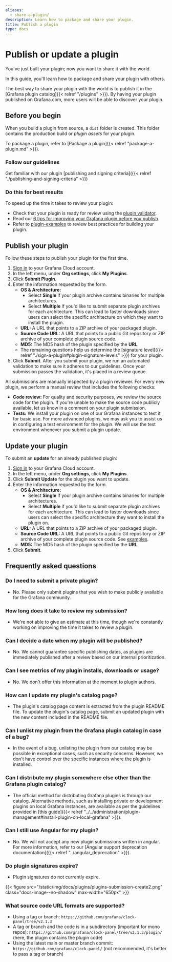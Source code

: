 ```yaml
---
aliases:
  - share-a-plugin/
description: Learn how to package and share your plugin.
title: Publish a plugin
type: docs
---
```


# Publish or update a plugin

You've just built your plugin; now you want to share it with the world.

In this guide, you'll learn how to package and share your plugin with others.

The best way to share your plugin with the world is to publish it in the [Grafana plugin catalog]{{< relref "/plugins" >}}).
By having your plugin published on Grafana.com, more users will be able to discover your plugin.

## Before you begin

When you build a plugin from source, a `dist` folder is created. This folder contains the production build or _plugin assets_ for your plugin.

To package a plugin, refer to [Package a plugin]{{< relref "package-a-plugin.md" >}}).

### Follow our guidelines

Get familiar with our plugin [publishing and signing criteria]({{< relref "./publishing-and-signing-criteria" >}})

### Do this for best results

To speed up the time it takes to review your plugin:

- Check that your plugin is ready for review using the [plugin validator](https://github.com/grafana/plugin-validator).
- Read our [6 tips for improving your Grafana plugin before you publish](/blog/2021/01/21/6-tips-for-improving-your-grafana-plugin-before-you-publish/).
- Refer to [plugin-examples](https://github.com/grafana/grafana-plugin-examples) to review best practices for building your plugin.

## Publish your plugin

Follow these steps to publish your plugin for the first time.

1. [Sign in](/auth/sign-in) to your Grafana Cloud account.
1. In the left menu, under **Org settings**, click **My Plugins**.
1. Click **Submit Plugin**.
1. Enter the information requested by the form.
   - **OS & Architecture:**
     - Select **Single** if your plugin archive contains binaries for multiple architectures.
     - Select **Multiple** if you'd like to submit separate plugin archives for each architecture.
       This can lead to faster downloads since users can select the specific architecture on which they want to install the plugin.
   - **URL:** A URL that points to a ZIP archive of your packaged plugin.
   - **Source Code URL:** A URL that points to a public Git repository or ZIP archive of your complete plugin source code.
   - **MD5:** The MD5 hash of the plugin specified by the **URL**.
   - The remaining questions help us determine the [signature level]({{< relref "./sign-a-plugin#plugin-signature-levels" >}}) for your plugin.
1. Click **Submit**.
   After you submit your plugin, we run an automated validation to make sure it adheres to our guidelines.
   Once your submission passes the validation, it's placed in a review queue.

All submissions are manually inspected by a plugin reviewer.
For every new plugin, we perform a manual review that includes the following checks:

- **Code review:** For quality and security purposes, we review the source code for the plugin.
  If you're unable to make the source code publicly available, let us know in a comment on your plugin submission.
- **Tests:** We install your plugin on one of our Grafana instances to test it for basic use.
  For more advanced plugins, we may ask you to assist us in configuring a test environment for the plugin.
  We will use the test environment whenever you submit a plugin update.

## Update your plugin

To submit an **update** for an already published plugin:

1. [Sign in](/auth/sign-in) to your Grafana Cloud account.
1. In the left menu, under **Org settings**, click **My Plugins**.
1. Click **Submit Update** for the plugin you want to update.
1. Enter the information requested by the form.
   - **OS & Architecture:**
     - Select **Single** if your plugin archive contains binaries for multiple architectures.
     - Select **Multiple** if you'd like to submit separate plugin archives for each architecture.
       This can lead to faster downloads since users can select the specific architecture they want to install the plugin on.
   - **URL:** A URL that points to a ZIP archive of your packaged plugin.
   - **Source Code URL:** A URL that points to a public Git repository or ZIP archive of your complete plugin source code. See [examples](#what-source-code-url-formats-are-supported).
   - **MD5:** The MD5 hash of the plugin specified by the **URL**.
1. Click **Submit**.

## Frequently asked questions

### Do I need to submit a private plugin?

- No. Please only submit plugins that you wish to make publicly available for the Grafana community.

### How long does it take to review my submission?

- We're not able to give an estimate at this time, though we're constantly working on improving the time it takes to review a plugin.

### Can I decide a date when my plugin will be published?

- No. We cannot guarantee specific publishing dates, as plugins are immediately published after a review based on our internal prioritization.

### Can I see metrics of my plugin installs, downloads or usage?

- No. We don't offer this information at the moment to plugin authors.

### How can I update my plugin's catalog page?

- The plugin's catalog page content is extracted from the plugin README file.
  To update the plugin's catalog page, submit an updated plugin with the new content included in the README file.

### Can I unlist my plugin from the Grafana plugin catalog in case of a bug?

- In the event of a bug, unlisting the plugin from our catalog may be possible in exceptional cases, such as security concerns. However, we don't have control over the specific instances where the plugin is installed.

### Can I distribute my plugin somewhere else other than the Grafana plugin catalog?

- The official method for distributing Grafana plugins is through our catalog. Alternative methods, such as installing private or development plugins on local Grafana instances, are available as per the guidelines provided in [this guide]({{< relref "../../administration/plugin-management#install-plugin-on-local-grafana" >}}).

### Can I still use Angular for my plugin?

- No. We will not accept any new plugin submissions written in angular. For more information, refer to our [Angular support deprecation documentation]({{< relref "../angular_deprecation" >}}).

### Do plugin signatures expire?

- Plugin signatures do not currently expire.

{{< figure src="/static/img/docs/plugins/plugins-submission-create2.png" class="docs-image--no-shadow" max-width="650px" >}}

### What source code URL formats are supported?

- Using a tag or branch: `https://github.com/grafana/clock-panel/tree/v2.1.3`
- A tag or branch and the code is in a subdirectory (important for mono repos): `https://github.com/grafana/clock-panel/tree/v2.1.3/plugin/` (here, the plugin contains the plugin code)
- Using the latest main or master branch commit: `https://github.com/grafana/clock-panel/` (not recommended, it's better to pass a tag or branch)